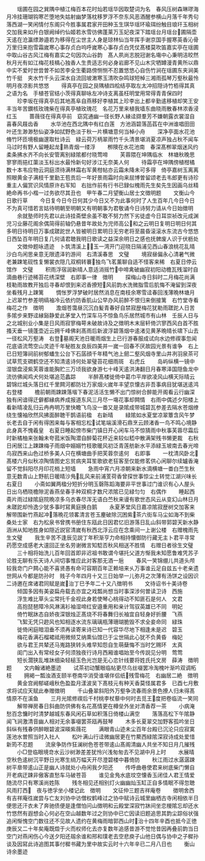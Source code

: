 <!-- { "loadSidebar": true } -->
　　瑶圃在园之巽隅中植江梅百本花时灿若瑶华因取楚词为名　春风压树森琳璆海月冷挂珊瑚钩寒芒堕地失姑射幽梦落枕移罗浮不奈东风恶酒醒参横山月落千年秀句落西湖一笑闲情付东阁只今胜事属君家开田种玉生琪华瑶环瑜珥纷触目琅玕玉相树交加我来如升白银阙绰约仙姬若氷雪彷佛蓬莱万玉妃夜深下踏瑶台月瑶台圃隔壶天逺在沧瀛缥渺邉若为移得在尘世主人身是琼林仙当年挥手谢京国手握寒英香沁骨万里归来抱雪霜嵗寒心事存贞白呜呼嵗寒心事存贞白凭仗髙楼莫吹笛嘉实亭在瑶圃中取山谷古风江梅有嘉实之句因次山谷韵　髙人夙尚志脱冠谢名塲中心秉明洁皎然秋月光有如江梅花枝槁心独香人生贵适志何必身岩廊不见山木灾牺罇漫青黄所以鼎中实不爱时世尝曽不如苦李全生衢路傍恻恻不忍置悠悠心自伤竹涧在瑶圃东夹涧美竹千挺　夹水竹千头云深水自流回坡潄寒玉清吹杂鸣球短棹三湘雨孤琴万壑秋最怜明月夜凉影共悠悠
　　得真亭在园之艮隅植四桧结亭取左太冲招隠诗竹栢得其真之语为名　手植苍官结小茨得真聊咏左冲诗支离虽枉明堂用常得青青保四时
　　珍李坂在得真亭后其地髙阜自燕移好李植其上珍李出上都辛勤逺移植却笑王安丰当年苦鑚核玫瑰柴在得真亭植玫瑰花　名花万里来植我墙东曲晓雨散春林浓香浸红玉
　　蔷薇径在得真亭前　窈窕通幽一径长野人縁迳撷羣芳不嫌朝露衣裳湿自喜春风屐齿香
　　水华池在西北隅中有红白莲　方池涵碧落菡萏在中洲谁唱田田叶还生渺渺愁仙姿净如拭野色淡于秋一片横塘意何当棹小舟
　　深净亭面水花池脩竹环匝境极幽邃取杜诗云　緑云荷万柄翠雨竹千头清景堪消夏凉声独占秋不闻车马过时有野人留睡起龙熟青烟一缕浮
　　栁隩在水花池南　春深髙栁翠烟迷风约柔条拂水齐不向长安管离别緑隂都付晓莺啼
　　芙蓉隈在坤隅临水　林塘秋晚思寥寥雨挹红蕖淡玉标出水最怜新句好涉江无奈美人何
　　待霜亭在坤隅傍植柑橘数十本韦应物云洞庭须待满林霜右军黄柑帖亦云霜未降未可多得　倚亭嘉树玉离离照眼黄金子满枝千里勤王苞贡后一年好景雨霜时向来屈博曽留颂老去韦郎更有诗珍重主人偏赏识风情原许右军知　右拙作前有行书已録似槐雨先生矣先生因画乌丝精絶命再书小楷一过务欲尽其丑也　甲午春二月望衡山居士文徴明题
　　文衡山今日歌行草
　　今日复今日今日何其少今日又不为此事何时了人生百年几今日今日不为真可惜若言姑待明朝至明朝又有明朝事为君敬诵今日诗努力请从今日始徴明
　　余就塾师时先君以此诗挂斋壁余虽不敢不努力然下劣徒虚今日耳崇祯改元成渊児习业藤花阁余偶简得前轴仍悬昔年故处为児师高公和之云明日复明日明日何其多明日待明日万事成蹉跎世人皆被明日累明日无穷老将至晨昏滚滚水东流古今悠悠日西坠百年明日复几何请君聴我明日歌读之益深余明日之感也抚髀废人识于伏枥处
　　文徴仲题咏遗迹　卜筑清溪上玉一湾开门迎晓日隔浦见西山春浪桃花乱晴沙白鸟闲思亲意无限遗泽钓游间　右清溪春思　文璧
　　境寂昼偏永心清暑气微老兼踈笔砚性复懒裳衣隠几双桐转褰独鸟飞茗薰聊自适不怪客来稀　右夏日停云馆作　文璧
　　积雨浮宿润新晴人意适消摇竹中啼禽破幽寂初阳动檐瓦残溜时自滴曲巷行迹稀苔花绣深壁　右即事一律　徴明
　　探梅山寺日斜时二月梅花尚满枝勒雨故教开独后寻春却恨到来迟香撩短风前韵水洗微脂雪后肌悔不淹留到深夜坐看残月上踈篱
　　惆怅罗浮梦破时居然消息在南枝余寒雪迳春回浅薄晩林塘月上迟翠竹参差明缟袖冷云依约防香肌山公早办风前醉不恨归来倒接篱　右竹堂寺看梅花之作　徴明
　　澹烟苍霭昼沉沉白髪青春好自禁寂歴梅花犹勒雨蹉跎人日苦多隂步来野迳縁谿静爱此茅堂入竹深车马不惊鱼鸟乐居然城市有山林　壬辰人日与之北城别业小集是日风雨寂寥梅萼未破故诗及之徴明木末层轩倚泬寥西风白首不胜搔天垂一镜蓬壶近云拥千峰佛刹髙雨后新波浮碧落烟中逺渚见黄茅晩晴长啸下山去一径松风万壑涛　右登墓阁天池日暖雨烟生上已行游春服成试向水边修禊事忽闻花底语流莺空山灵迹千年秘胜友良辰四美并一嵗一回春不厌故园光景有谁争　右上已日短簿祠前树郁蟠生公台下石孱顔千年精气池上劒二壑风烟寺里山井冽羽泉茶可试草荒支磵鹤空还不知清逺诗何处翠璧苔花细雨斑　右虎丘
　　岛屿纵横一镜中湿银盘浸紫芙蓉谁能胸贮三万顷我欲身游七十峰天逺洪涛翻日月春寒泽国隠鱼龙中流彷佛闻鸡犬何处堪追范蠡踪
　　半醉髙楼徙倚中葛巾平岸欲凌风山横天际晴云碧锦烂城头落日红千里闗河都防壮万家烟火嵗年丰望京懐古非吾事病目犹堪送逺鸿　右登楼
　　檐前朝雨踈踈落堦下春泥活活生懒不出门惊树合醉能开阁看云行幽深独有闲谙得迂僻都縁病养成报道东风三月尽一塲花事却闗情　右雨中偶述夕阳楼上看新晴凌乱归云冉冉明万里快瞻飞鸟没一畨又是录隂成带城碧瓦参差去隔水苍烟缭绕生懐袖欣然风拂面醉聴干鹊语前楹　右新晴
　　緑隂如水夏堂凉翠簟含风午梦长老去自于闲有得困来每与客相忘松试笔端溪滑石鼎烹云顾渚香一鸟不鸣心境静此身真不愧羲皇　右夏日睡起傍市柴门镇日开心闲车马不惊猜雨中秋事芙蓉尽霜后时新橘柚来张翰未夸菰米饭陶潜自醉菊花杯近来较似嵇中散满架残书懒更裁　右秋日闲居江上踈踈梅子雨烟中嫋嫋竹枝歌暖风初泛青莲舫新水平添緑玉坡南去春光啼鸟寂西来山色过桥多美人只在横塘曲手把芙蓉奈逺何　右即事
　　一枕清风卧北髙楼六月似秋凉陶情图史忘贫病夹耳笙歌欲老狂客至仅能修茗供心闲聊尔续罏香淹留不觉斜阳尽月印花梢上短墙
　　急雨中宵六月凉朝来新水滴横塘一畨白苎生秋意无数青山上野航日暖晴沙鳬乱风来前浦芰荷香曾探世事惊尘土转觉江湖兴味长　右夏日
　　小斋如翼两楹分短折分明玉磬陈蹈海要非平世事过门谁识有心人屋头日出乌栖晓檐隙泥香燕垒春手种双桐才数尺浓隂已见緑匀匀　右偶作
　　睡起西斋片雨过緑隂庭院晩凉多乌衣春尽浑无语白苎秋来谩有歌世态风云从变幻山林日月未蹉跎却怜逸少犹多事时冩黄庭换白鹅
　　永夏茅堂风日嘉凉隂寂歴树交加客来解带围新竹燕起冲落晩花领畧清言苍玉麈破除沉困紫茶六街车马尘如海不到柴桑处士家　右为松泉书曾携书册住东瓯此日因君忆旧游落日乱山斜带郭碧天新水静涵洲从知地胜身如隠近説官清嵗有秋西北浮云应在念乘间一上谢公楼　右赠槐雨先生文璧
　　我生辛苦不逢辰见説丁年积渐亨力命相持懐御防行藏无主卜君平寻常药愿空成感老大邅回正坐名劳谢微言知騐否秋风相送不胜情　右赠日者徐生文璧
　　三十相将始洗儿百年回首即非迟祖书敢谓今堪托父道方惭我未知愿鲁难凭苏子论胜无聊有乐天诗人间切事惟应此对客那无酒一巵
　　春风一笑锦绷儿共道头颅较我竒门户闗心能不喜贤愚有命可容期百年正赖培来乆万事谁云足自兹五十老亲遗世网从今都是防孙时　贱子今年四月十又三日始举一儿弥月之次薄有汤饼之设因识二诗邀在席诸君同赋是嵗治丁巳予年二十又八徴明书
　　文待诏书十美诗卷
　　倾国多因有美姿扁舟载去亦宜之戏瓢尚想当时事深涉何曽读卫诗　西施
　　浮生难比草头尘常托千金视此身若使琴心桃得动不知匪石是何人　文君
　　高抱琵琶障冷风淋漓衫袖湿啼红安邉重用和亲计驾驭英雄已不同　明妃
　　倚竹眠牀态自娇夜深银烛正髙烧不将春舞归长袖宜自轻身好折腰　飞燕
　　飞絮无凭只趂风也知相逐水流东璃璃瓶薄珊瑚脆毁不求全妾命同　緑珠
　　徙倚闲庭暗泪垂不须再读寄来诗已知一代容华尽地下相逢未是迟　碧玉
　　梅花香满石榴裙祗用微频艾纳熏仙馆已于尘世隔此心犹不负黄昏　梅妃
　　欲与君王共辇还马嵬路狭转头难早知怨自生萌蘖悔不当时乞赐环　太真
　　闺门出入有常经女子何须独夜行诗月西厢谁唱始至今传説见分明　莺莺
　　短长濶狭乱堆牀细染轻槌玉色光岂是无心恋针线要将姓氏托文房　薛涛　徴明题
　　文内翰诸絶墨迹
　　试茶初动蟹眼临帖更尽乌丝啜罢冷淘槐叶渐吟双调柘枝
　　拥褐一瓢浊酒支颐半卷南华消受谁堪伴侣纸残雪梅花　右幽居二絶　徴明
　　黄金宫阙郁嵯峨秋色盈盈月漾波吴下髙枝元有种天香莫怪属君多　已酉七月敷求将试应天赋此奉赠徴明
　　千山叠翠斜阳外万壑争流春雨余景色撩人归未得髙情原不在溪鱼
　　三月光隂修禊后千村桃李杖藜中何时去觅王度把卷临流一笑同
　　解带禅房春日斜曲防供佛有名花髙情更在樽垒外坐对清香荐一茶
　　小病淹愁百念慵时时清梦越城东春风闲石草如积落日倚楼山满空
　　落落高松下午隂静闻飞涧激清音幽人相对无余事啜罢茶瓯再鼓琴
　　木多长夏翠交加野客孤吟坐日斜纵有残春供醉眼碧波深暎紫薇花
　　满眼青山迹未尘百年台殿已沉沦只应寂寞莲池水曽照当时入社人
　　松叶满山行迳微幽居更在竹藂西緑隂深寂诗成处爱惜新筠不忍题
　　流泉争防作狂澜树色苍苍带逺山髙阁清幽人共坐不知日月几摧残
　　小□登临眼境竒水云沙树渺差差犹怜兴浅匆匆去不见湖中月上时
　　水展晴空秋色逺树沉平野日光寒生绡万幅天开尽澄碧楼中暮倚防
　　秋江雨过水潺潺踈树平臯带逺山正是幽人诗就处小舟闲我夕阳还
　　传呼曲巷使君来树底柴门懒自开老病迂踈非傲客直愁车马破苍苔
　　谁见金鳬水底坟空懐香玉闭佳人君王情爱随流尽只有寒溪尚姓陈
　　残冬相见还相别灯火幽幽灿玉缸正自多情眠不得忽聴风雨打西　夜与徳孚坐小楼记此　徴明
　　文征仲三题吉祥庵卷
　　徴明舍西有吉祥庵徃嵗尝与亡友刘协中访僧权鹤峰过之协中赋诗云城里幽栖古寺闲相依半日便思还汗衣未了奔驰债便是逢僧怕问山徴明和云殿堂深寂竹牀间坐恋椶隂忘却还水竹悠然有遐想会心何必在空山越数年过之则协中已亡因读旧题追思其韵尘踪俗状强追闲惭愧空门数往还不见故人遗约在黄梅雨暗郭西山时治十四年辛酉也抵今正徳庚辰又二十年矣庵既燬于火而权师化去亦复数年追感昔游不觉怆昔因再叠前韵当日空门对燕闲伤心今送夕阳还刼余谁和邢和璞老去空悲庾子山他日偶与协中之子穉孙谈及因冩此诗追图其事付穉书藏为里中故实云时十六年辛已二月八日也
　　衡山诗余墨迹
